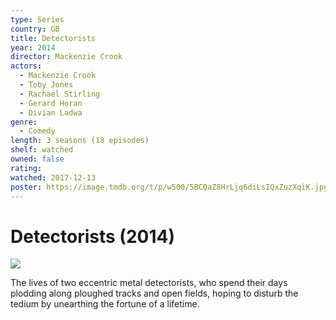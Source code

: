 ```yaml
---
type: Series
country: GB
title: Detectorists
year: 2014
director: Mackenzie Crook
actors:
  - Mackenzie Crook
  - Toby Jones
  - Rachael Stirling
  - Gerard Horan
  - Divian Ladwa
genre:
  - Comedy
length: 3 seasons (18 episodes)
shelf: watched
owned: false
rating:
watched: 2017-12-13
poster: https://image.tmdb.org/t/p/w500/5BCQaZ8HrLjq6diLsIQxZuzXqiK.jpg
---
```


# Detectorists (2014)

![](https://image.tmdb.org/t/p/w500/5BCQaZ8HrLjq6diLsIQxZuzXqiK.jpg)

The lives of two eccentric metal detectorists, who spend their days plodding along ploughed tracks and open fields, hoping to disturb the tedium by unearthing the fortune of a lifetime.